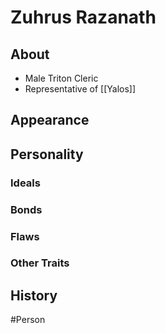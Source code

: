# Zuhrus Razanath
## About
- Male Triton Cleric
- Representative of [[Yalos]]

## Appearance


## Personality
### Ideals


### Bonds


### Flaws


### Other Traits


## History


#Person